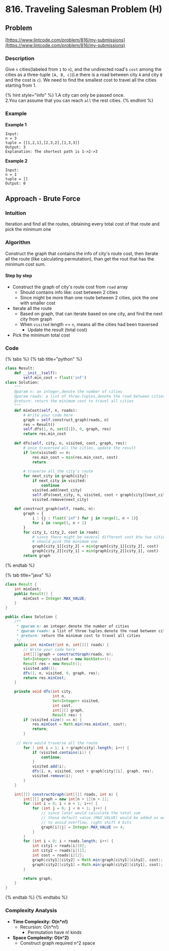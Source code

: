 # 816. Traveling Salesman Problem \(H\)

## Problem

[https://www.lintcode.com/problem/816/my-submissions](https://www.lintcode.com/problem/816/my-submissions)

### Description

Give `n` cities\(labeled from `1` to `n`\), and the undirected road's `cost` among the cities as a three-tuple `[A, B, c]`\(i.e there is a road between city `A` and city `B` and the cost is `c`\). We need to find the smallest cost to travel all the cities starting from 1.

{% hint style="info" %}
1.A city can only be passed once.  
2.You can assume that you can reach `all` the rest cities.
{% endhint %}

### Example

**Example 1**

```text
Input: 
n = 3
tuple = [[1,2,1],[2,3,2],[1,3,3]]
Output: 3
Explanation: The shortest path is 1->2->3
```

**Example 2**

```text
Input:
n = 1
tuple = []
Output: 0
```

## Approach - Brute Force

### Intuition

Iteration and find all the routes, obtaining every total cost of that route and pick the minimum one

### Algorithm 

Construct the graph that contains the info of city's route cost, then iterate all the route \(like calculating permutation\), than get the rout that has the minimum cost sum.

#### Step by step

* Construct the graph of city's route cost from `road` array
  * Should contains info like: cost between 2 cities
  * Since might be more than one route between 2 cities, pick the one with smaller cost
* Iterate all the route 
  * Based on graph, that can iterate based on one city, and find the next city from graph
  * When `visited` length == `n`, means all the cities had been traversed 
    * Update the result \(total cost\)
* Pick the minimum total cost

### Code

{% tabs %}
{% tab title="python" %}
```python
class Result:
    def __init__(self):
        self.min_cost = float('inf')
class Solution:
    """
    @param n: an integer,denote the number of cities
    @param roads: a list of three-tuples,denote the road between cities
    @return: return the minimum cost to travel all cities
    """
    def minCost(self, n, roads):
        # Write your code here
        graph = self.construct_graph(roads, n)
        res = Result()
        self.dfs(1, n, set([1]), 0, graph, res)
        return res.min_cost
    
    def dfs(self, city, n, visited, cost, graph, res):
        # once traversed all the cities, update the result
        if len(visited) == n:
            res.min_cost = min(res.min_cost, cost)  
            return
        
        # traverse all the city's route
        for next_city in graph[city]:
            if next_city in visited:
                continue
            visited.add(next_city)
            self.dfs(next_city, n, visited, cost + graph[city][next_city], graph, res)
            visited.remove(next_city)          
    
    def construct_graph(self, roads, n):
        graph = {
            i : {j : float('inf') for j in range(1, n + 1)}
            for i in range(1, n + 1)
        }
        for city_1, city_2, cost in roads:
            # since there might be several different cost btw two cities
            # should pick the minimum one
            graph[city_1][city_2] = min(graph[city_1][city_2], cost)
            graph[city_2][city_1] = min(graph[city_2][city_1], cost)
        return graph
```
{% endtab %}

{% tab title="java" %}
```java
class Result {
    int minCost;
    public Result() {
        minCost = Integer.MAX_VALUE;
    }
}

public class Solution {
    /**
     * @param n: an integer,denote the number of cities
     * @param roads: a list of three-tuples,denote the road between cities
     * @return: return the minimum cost to travel all cities
     */
    public int minCost(int n, int[][] roads) {
        // Write your code here
        int[][]graph = constructGraph(roads, n);
        Set<Integer> visited = new HashSet<>();
        Result res = new Result();
        visited.add(1);
        dfs(1, n, visited, 0, graph, res);
        return res.minCost;
    }

    private void dfs(int city,
                     int n, 
                     Set<Integer> visited,
                     int cost,
                     int[][] graph,
                     Result res) {
        if (visited.size() == n) {
            res.minCost = Math.min(res.minCost, cost);
            return;
        }
        
     // Here would traverse all the route
        for ( int i = 1; i < graph[city].length; i++) {
            if (visited.contains(i)) {
                continue;
            }
            visited.add(i);
            dfs(i, n, visited, cost + graph[city][i], graph, res);
            visited.remove(i);
        }
    }

    int[][] constructGraph(int[][] roads, int n) {
        int[][] graph = new int[n + 1][n + 1];
        for (int i = 0; i < n + 1; i++) {
            for (int j = 0; j < n + 1; j++) {
                // since later would calculate the total sum
                // those default value (MAX_VALUE) would be added as well
                // to avoid overflow, right shift 4 bits
                graph[i][j] = Integer.MAX_VALUE >> 4;
            }
        }
        for (int i = 0; i < roads.length; i++) {
            int city1 = roads[i][0];
            int city2 = roads[i][1];
            int cost = roads[i][2];
            graph[city1][city2] = Math.min(graph[city1][city2], cost);
            graph[city2][city1] = Math.min(graph[city2][city1], cost);
        }

        return graph;
    }
}
```
{% endtab %}
{% endtabs %}

### Complexity Analysis

* **Time Complexity: O\(n\*n!\)**
  * Recursion: O\(n\*n!\)
    * Permutation have n! kinds
* **Space Complexity: O\(n^2\)**
  * Construct graph required n^2 space 

